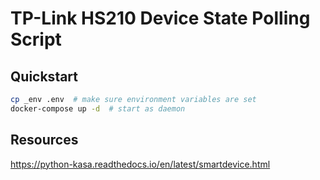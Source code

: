# TP-Link HS210 Device State Polling Script

## Quickstart
```sh
cp _env .env  # make sure environment variables are set
docker-compose up -d  # start as daemon
```

## Resources
https://python-kasa.readthedocs.io/en/latest/smartdevice.html
